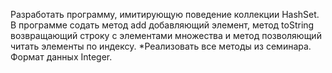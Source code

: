 Разработать программу, имитирующую поведение коллекции HashSet. В программе содать метод add добавляющий элемент, метод toString возвращающий строку с элементами множества и метод позволяющий читать элементы по индексу.
*Реализовать все методы из семинара.
Формат данных Integer.
